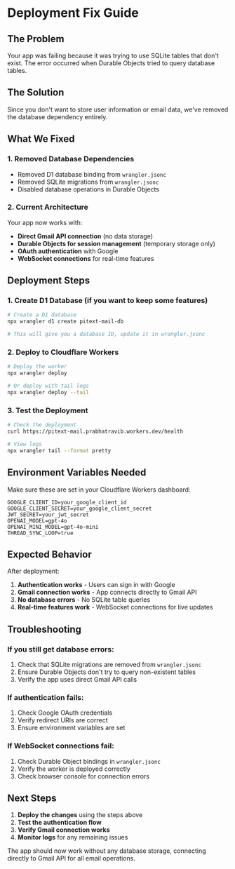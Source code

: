 # Deployment Fix Guide

## The Problem
Your app was failing because it was trying to use SQLite tables that don't exist. The error occurred when Durable Objects tried to query database tables.

## The Solution
Since you don't want to store user information or email data, we've removed the database dependency entirely.

## What We Fixed

### 1. Removed Database Dependencies
- Removed D1 database binding from `wrangler.jsonc`
- Removed SQLite migrations from `wrangler.jsonc`
- Disabled database operations in Durable Objects

### 2. Current Architecture
Your app now works with:
- **Direct Gmail API connection** (no data storage)
- **Durable Objects for session management** (temporary storage only)
- **OAuth authentication** with Google
- **WebSocket connections** for real-time features

## Deployment Steps

### 1. Create D1 Database (if you want to keep some features)
```bash
# Create a D1 database
npx wrangler d1 create pitext-mail-db

# This will give you a database ID, update it in wrangler.jsonc
```

### 2. Deploy to Cloudflare Workers
```bash
# Deploy the worker
npx wrangler deploy

# Or deploy with tail logs
npx wrangler deploy --tail
```

### 3. Test the Deployment
```bash
# Check the deployment
curl https://pitext-mail.prabhatravib.workers.dev/health

# View logs
npx wrangler tail --format pretty
```

## Environment Variables Needed

Make sure these are set in your Cloudflare Workers dashboard:

```env
GOOGLE_CLIENT_ID=your_google_client_id
GOOGLE_CLIENT_SECRET=your_google_client_secret
JWT_SECRET=your_jwt_secret
OPENAI_MODEL=gpt-4o
OPENAI_MINI_MODEL=gpt-4o-mini
THREAD_SYNC_LOOP=true
```

## Expected Behavior

After deployment:
1. **Authentication works** - Users can sign in with Google
2. **Gmail connection works** - App connects directly to Gmail API
3. **No database errors** - No SQLite table queries
4. **Real-time features work** - WebSocket connections for live updates

## Troubleshooting

### If you still get database errors:
1. Check that SQLite migrations are removed from `wrangler.jsonc`
2. Ensure Durable Objects don't try to query non-existent tables
3. Verify the app uses direct Gmail API calls

### If authentication fails:
1. Check Google OAuth credentials
2. Verify redirect URIs are correct
3. Ensure environment variables are set

### If WebSocket connections fail:
1. Check Durable Object bindings in `wrangler.jsonc`
2. Verify the worker is deployed correctly
3. Check browser console for connection errors

## Next Steps

1. **Deploy the changes** using the steps above
2. **Test the authentication flow**
3. **Verify Gmail connection works**
4. **Monitor logs** for any remaining issues

The app should now work without any database storage, connecting directly to Gmail API for all email operations. 
